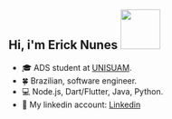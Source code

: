 ## Hi, i'm Erick Nunes <img src="https://media1.giphy.com/media/v1.Y2lkPTc5MGI3NjExNnNqeWhjdWFqNWNscmQwZ2g5bWp1anIxN2xwbmczcmd4eGZvMml0MyZlcD12MV9pbnRlcm5hbF9naWZfYnlfaWQmY3Q9cw/KRfBgRKoKuXno1Sb4D/giphy.gif" heigth="70px" width="70px">

- :mortar_board: ADS student at [UNISUAM](https://www.unisuam.edu.br/).
- :four_leaf_clover: Brazilian, software engineer.
- :computer: Node.js, Dart/Flutter, Java, Python.
- 🔗 My linkedin account: [Linkedin](https://www.linkedin.com/in/erick-nunes-1a77b3220/)
